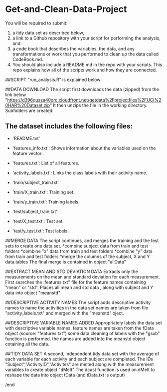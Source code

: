 # Get-and-Clean-Data-Project

You will be required to submit: 
1) a tidy data set as described below, 
2) a link to a Github repository with your script for performing the analysis, and 
3) a code book that describes the variables, the data, and any transformations or work
   that you performed to clean up the data called CodeBook.md. 
4) You should also include a README.md in the repo with your scripts. This repo
   explains how all of the scripts work and how they are connected.
   
##SCRIPT "run_analysis.R" is explained below:
   
##DATA DOWNLOAD
   The script first downloads the data (zipped) from the link below
   "https://d396qusza40orc.cloudfront.net/getdata%2Fprojectfiles%2FUCI%20HAR%20Dataset.zip"
   It then unzips the file in the working directory. Subfolders are created.
   
## The dataset includes the following files:


- 'README.txt'

- 'features_info.txt': Shows information about the variables used on the feature vector.

- 'features.txt': List of all features.

- 'activity_labels.txt': Links the class labels with their activity name.

- 'train/subject_train.txt'

- 'train/X_train.txt': Training set.

- 'train/y_train.txt': Training labels.

- 'test/subject_train.txt'

- 'test/X_test.txt': Test set.

- 'test/y_test.txt': Test labels.

##MERGE DATA
The script continues, and merges the training and the test sets to create one data set.
*combine subject data from train and test folders
*combine "x" data from train and test folders
*combine "y" data from train and test folders
*merge the columns of the subject, X and Y data.tables
The final merge is contained in object "allData"

##EXTRACT MEAN AND STD DEVIATION DATA
Extracts only the measurements on the mean and standard deviation for each measurement.
First searches the :features.txt" file for the feature names containing "mean" or "std".
Places all mean and std data , along with subject and Y data into object "meanstd"

##DESCRIPTIVE ACTIVITY NAMES
The script adds descriptive activity names to name the activities in the data set
names are taken from file "activity_labels.txt"
and merged with the "meanstd" oject.

##DESCRIPTIVE VARIABLE NAMES ADDED
Appropriately labels the data set with descriptive variable names.
feature names are taken from the fData object (source: "features.txt")
some data cleaning of labels with the "gsub" function is performed.
the names are added into the meanstd object cotaining all the data.

##TIDY DATA SET
A second, independent tidy data set with the average  of each variable for each
activity and each subject are completed.
The IDs "Subject","ActivityID","Activites" are melted along with the measurement variables
to create object "dMelt"
The dcast function is used on dMelt to reshape the data into object tData (and tData.txt is output)

/end


